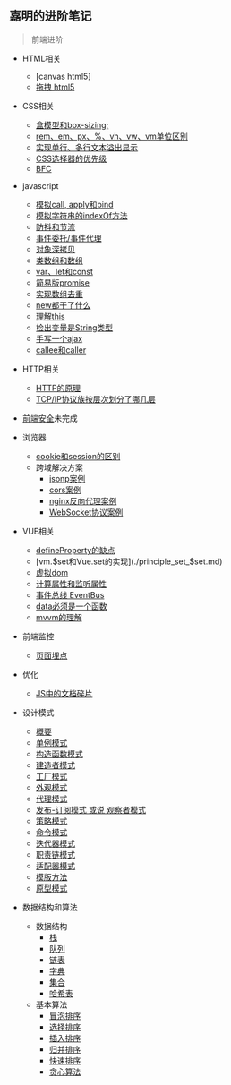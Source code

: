 ## 嘉明的进阶笔记

> 前端进阶

- HTML相关
  - [canvas html5]
  - [拖拽 html5](./drag/html5_drag.md)

- CSS相关
  - [盒模型和box-sizing;](./css/boxSizing.md)
  - [rem、em、px、%、vh、vw、vm单位区别](./rem_em_etc.md)
  - [实现单行、多行文本溢出显示](./over_single_multi_row.md)
  - [CSS选择器的优先级](./css/priority.md)
  - [BFC](./css/bfc.md)

- javascript
  - [模拟call, apply和bind](./imitate_call_apply_bind.md)
  - [模拟字符串的indexOf方法](./imitate_string_indexof.md)
  - [防抖和节流](./debounce_and_throttle.md)
  - [事件委托/事件代理](./event_agent.md)
  - [对象深拷贝](./obj_deep_clone.md)
  - [类数组和数组](./array_like_and_array.md)
  - [var、let和const](./var_let_const.md)
  - [简易版promise](./simple_promise.md)
  - [实现数组去重](./arr_remove_repeat.md)
  - [new都干了什么](./what_new_done.md)
  - [理解this](./understand_this.md)
  - [检出变量是String类型](./check_type_string.md)
  - [手写一个ajax](./write_ajax.md)
  - [callee和caller](./callee_caller.md)

- HTTP相关
  - [HTTP的原理](./http/http_principle.md)
  - [TCP/IP协议族按层次划分了哪几层](./http/tcp_ip_level.md)

- [前端安全](./frontend_security.md)未完成

- 浏览器
  - [cookie和session的区别](./diff_cookie_session.md)
  - 跨域解决方案
    - [jsonp案例](./jsonp/)
    - [cors案例](./cors/)
    - [nginx反向代理案例](./nginx/)
    - [WebSocket协议案例](./websocket/)

- VUE相关
  - [defineProperty的缺点](./shortcoming_define_property.md)
  - [vm.$set和Vue.set的实现](./principle_set_$set.md)
  - [虚拟dom](./virtual_dom.md)
  - [计算属性和监听属性](./computed_watch.md)
  - [事件总线 EventBus](./eventBus.md)
  - [data必须是一个函数](./data_should_function.md)
  - [mvvm的理解](./vue/mvvm_note.md)

- 前端监控
  - [页面埋点](./bury_on_page.md)

- 优化
  - [JS中的文档碎片](./fragment_in_js.md)

- 设计模式
  - [概要](./design_model/overview.md)
  - [单例模式](./design_model/singleton_model.md)
  - [构造函数模式](./design_model/constructor_model.md)
  - [建造者模式](./design_model/builder_model.md)
  - [工厂模式](./design_model/factory_model.md)
  - [外观模式](./design_model/appearance_model.md)
  - [代理模式](./design_model/proxy_model.md)
  - [发布-订阅模式 或说 观察者模式](./design_model/watcher_model.md)
  - [策略模式](./design_model/tack_model.md)
  - [命令模式](./design_model/command_model.md)
  - [迭代器模式](./design_model/repeat_model.md)
  - [职责链模式](./design_model/duty_chain_model.md)
  - [适配器模式](./design_model/adapt_model.md)
  - [模版方法](./design_model/template_methods.md)
  - [原型模式](./design_model/proto_model.md)

- 数据结构和算法
  - 数据结构
    - [栈](./structure/stack.md)
    - [队列](./structure/queue.md)
    - [链表](./structure/linkedList.md)
    - [字典](./structure/dictionary.md)
    - [集合](./structure/set.md)
    - [哈希表](./structure/hashTable.md)
  - 基本算法
    - [冒泡排序](./algorithm/bubble.md) 
    - [选择排序](./algorithm/selectSort.md)
    - [插入排序](./algorithm/insertSort.md)
    - [归并排序](./algorithm/mergeSort.md)
    - [快速排序](./algorithm/quickSort.md)
    - [贪心算法](./algorithm/greedAlgorithm.md)
